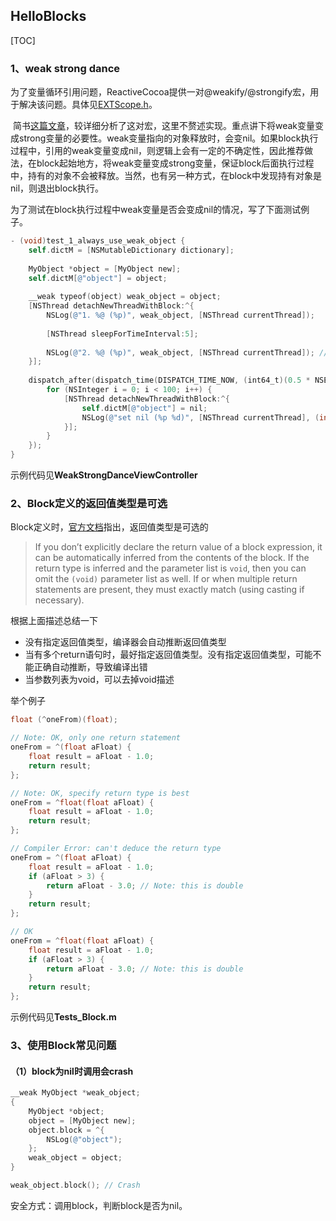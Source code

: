 ## HelloBlocks

[TOC]

### 1、weak strong dance

​       为了变量循环引用问题，ReactiveCocoa提供一对@weakify/@strongify宏，用于解决该问题。具体见[EXTScope.h](https://github.com/ReactiveCocoa/ReactiveObjC/blob/master/ReactiveObjC/extobjc/EXTScope.h#L83)。

​        简书[这篇文章](https://www.jianshu.com/p/9e18f28bf28d)，较详细分析了这对宏，这里不赘述实现。重点讲下将weak变量变成strong变量的必要性。weak变量指向的对象释放时，会变nil。如果block执行过程中，引用的weak变量变成nil，则逻辑上会有一定的不确定性，因此推荐做法，在block起始地方，将weak变量变成strong变量，保证block后面执行过程中，持有的对象不会被释放。当然，也有另一种方式，在block中发现持有对象是nil，则退出block执行。

​        为了测试在block执行过程中weak变量是否会变成nil的情况，写了下面测试例子。

```objective-c
- (void)test_1_always_use_weak_object {
    self.dictM = [NSMutableDictionary dictionary];
    
    MyObject *object = [MyObject new];
    self.dictM[@"object"] = object;
    
    __weak typeof(object) weak_object = object;
    [NSThread detachNewThreadWithBlock:^{
        NSLog(@"1. %@ (%p)", weak_object, [NSThread currentThread]);
        
        [NSThread sleepForTimeInterval:5];
        
        NSLog(@"2. %@ (%p)", weak_object, [NSThread currentThread]); // Maybe nil
    }];
    
    dispatch_after(dispatch_time(DISPATCH_TIME_NOW, (int64_t)(0.5 * NSEC_PER_SEC)), dispatch_get_main_queue(), ^{
        for (NSInteger i = 0; i < 100; i++) {
            [NSThread detachNewThreadWithBlock:^{
                self.dictM[@"object"] = nil;
                NSLog(@"set nil (%p %d)", [NSThread currentThread], (int)i);
            }];
        }
    });
}
```

示例代码见**WeakStrongDanceViewController**



### 2、Block定义的返回值类型是可选

Block定义时，[官方文档](https://developer.apple.com/library/archive/documentation/Cocoa/Conceptual/Blocks/Articles/bxDeclaringCreating.html)指出，返回值类型是可选的

> If you don’t explicitly declare the return value of a block expression, it can be automatically inferred from the contents of the block. If the return type is inferred and the parameter list is `void`, then you can omit the `(void)` parameter list as well. If or when multiple return statements are present, they must exactly match (using casting if necessary).

根据上面描述总结一下

* 没有指定返回值类型，编译器会自动推断返回值类型
* 当有多个return语句时，最好指定返回值类型。没有指定返回值类型，可能不能正确自动推断，导致编译出错
* 当参数列表为void，可以去掉void描述



举个例子

```objective-c
float (^oneFrom)(float);

// Note: OK, only one return statement
oneFrom = ^(float aFloat) {
    float result = aFloat - 1.0;
    return result;
};

// Note: OK, specify return type is best
oneFrom = ^float(float aFloat) {
    float result = aFloat - 1.0;
    return result;
};

// Compiler Error: can't deduce the return type
oneFrom = ^(float aFloat) {
    float result = aFloat - 1.0;
    if (aFloat > 3) {
        return aFloat - 3.0; // Note: this is double
    }
    return result;
};

// OK
oneFrom = ^float(float aFloat) {
    float result = aFloat - 1.0;
    if (aFloat > 3) {
        return aFloat - 3.0; // Note: this is double
    }
    return result;
};
```

示例代码见**Tests_Block.m**



### 3、使用Block常见问题

#### （1）block为nil时调用会crash

```objective-c
__weak MyObject *weak_object;
{
    MyObject *object;
    object = [MyObject new];
    object.block = ^{
        NSLog(@"object");
    };
    weak_object = object;
}

weak_object.block(); // Crash
```

安全方式：调用block，判断block是否为nil。




